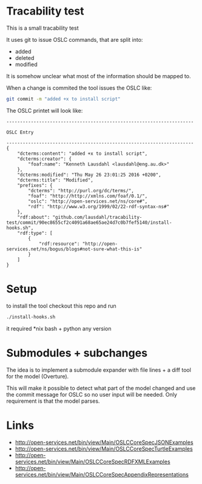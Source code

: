 # Tracability test

This is a small tracability test

It uses git to issue OSLC commands, that are split into:

- added
- deleted
- modified

It is somehow unclear what most of the information should be mapped to.

When a change is commited the tool issues the OSLC like:

```bash
git commit -m "added +x to install script"
```

The OSLC printet will look like:

```
---------------------------------------------------------------------

OSLC Entry

---------------------------------------------------------------------
{
    "dcterms:content": "added +x to install script",
    "dcterms:creator": {
        "foaf:name": "Kenneth Lausdahl <lausdahl@eng.au.dk>"
    },
    "dcterms:modified": "Thu May 26 23:01:25 2016 +0200",
    "dcterms:title": "Modified",
    "prefixes": {
        "dcterms": "http://purl.org/dc/terms/",
        "foaf": "http://http://xmlns.com/foaf/0.1/",
        "oslc": "http://open-services.net/ns/core#",
        "rdf": "http://www.w3.org/1999/02/22-rdf-syntax-ns#"
    },
    "rdf:about": "github.com/lausdahl/tracability-test/commit/90ec8655cf2c4091a68ae65ae24d7c0b7fef5140/install-hooks.sh",
    "rdf:type": [
        {
            "rdf:resource": "http://open-services.net/ns/bogus/blogs#not-sure-what-this-is"
        }
    ]
}
```


# Setup

to install the tool checkout this repo and run

```bash
./install-hooks.sh 
```

it required *nix bash + python any version


# Submodules + subchanges

The idea is to implement a submodule expander with file lines + a diff tool for the model (Overture).

This will make it possible to detect what part of the model changed and use the commit message for OSLC so no user input will be needed. Only requirement is that the model parses. 

# Links

- http://open-services.net/bin/view/Main/OSLCCoreSpecJSONExamples
- http://open-services.net/bin/view/Main/OSLCCoreSpecTurtleExamples
- http://open-services.net/bin/view/Main/OSLCCoreSpecRDFXMLExamples
- http://open-services.net/bin/view/Main/OSLCCoreSpecAppendixRepresentations
